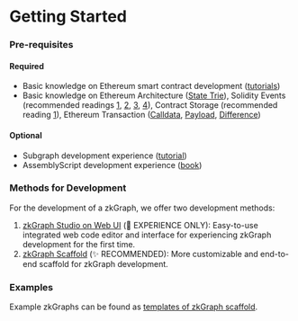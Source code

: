 # Getting Started

### Pre-requisites

#### Required

* Basic knowledge on Ethereum smart contract development ([tutorials](https://ethereum.org/en/developers/tutorials/))
* Basic knowledge on Ethereum Architecture ([State Trie](https://medium.com/@eiki1212/ethereum-state-trie-architecture-explained-a30237009d4e)), Solidity Events (recommended readings [1](https://consensys.net/blog/developers/guide-to-events-and-logs-in-ethereum-smart-contracts/), [2](https://medium.com/mycrypto/understanding-event-logs-on-the-ethereum-blockchain-f4ae7ba50378), [3](https://thegraph.com/blog/event-driven-development-unlocking-optimized-dapps-and-subgraphs/), [4](https://mirror.xyz/spacesailor.eth/LEe2yoLoqy97BWHyO6J65XhnG8t33Nmvz\_Vsa3ve7rY)), Contract Storage (recommended reading [1](https://docs.soliditylang.org/en/v0.8.17/internals/layout\_in\_storage.html)), Ethereum Transaction ([Calldata](https://www.quicknode.com/guides/ethereum-development/transactions/ethereum-transaction-calldata), [Payload](https://oxpampam.hashnode.dev/ethereum-transaction-payload-explained), [Difference](https://ethereum.stackexchange.com/questions/127048/calldata-and-payload-for-multiple-calls))

#### Optional

* Subgraph development experience ([tutorial](https://thegraph.academy/developers/defining-a-subgraph/))
* AssemblyScript development experience ([book](https://www.assemblyscript.org/concepts.html))

### Methods for Development

For the development of a zkGraph, we offer two development methods:

1. [zkGraph Studio on Web UI](1.-zkgraph-studio-ui.md) (🐣 EXPERIENCE ONLY): Easy-to-use integrated web code editor and interface for experiencing zkGraph development for the first time.
2. [zkGraph Scaffold](2.-zkgraph-scaffold.md) (✨ RECOMMENDED): More customizable and end-to-end scaffold for zkGraph development.

### Examples

Example zkGraphs can be found as [templates of zkGraph scaffold](https://github.com/hyperoracle/zkgraph-cli/tree/main/packages/create-zkgraph/templates).
